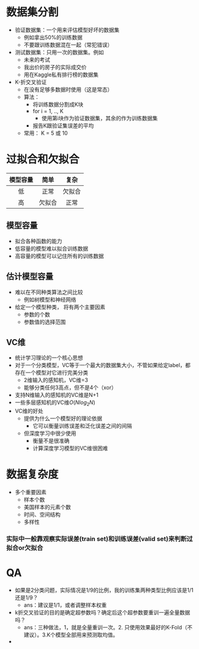 # 数据集分割
* 验证数据集：一个用来评估模型好坏的数据集
    * 例如拿出50%的训练数据
    * 不要跟训练数据混在一起（常犯错误）
* 测试数据集：只用一次的数据集。例如
    * 未来的考试
    * 我出价的房子的实际成交价
    * 用在Kaggle私有排行榜的数据集
* K-折交叉验证
    * 在没有足够多数据时使用（这是常态）
    * 算法：
        * 将训练数据分割成K块
        * for i = 1, .., K
            * 使用第i块作为验证数据集，其余的作为训练数据集
        * 报告K跟验证集误差的平均
    * 常用： K = 5 或 10
# 过拟合和欠拟合

| 模型容量 | 简单    | 复杂  |
|:--------:|:-------:|:-----:|
|低        | 正常    |欠拟合 |
|高        | 欠拟合  |正常   |

## 模型容量
* 拟合各种函数的能力
* 低容量的模型难以拟合训练数据
* 高容量的模型可以记住所有的训练数据

## 估计模型容量
* 难以在不同种类算法之间比较
    * 例如树模型和神经网络
* 给定一个模型种类， 将有两个主要因素
    * 参数的个数
    * 参数值的选择范围

## VC维
* 统计学习理论的一个核心思想
* 对于一个分类模型，VC等于一个最大的数据集大小，不管如果给定label，都存在一个模型对它进行完美分类
    * 2维输入的感知机，VC维=3
    * 能够分类任何3高点，但不是4个（xor）
* 支持N维输入的感知机的VC维是N+1
* 一些多层感知机的VC维$O(Nlog_2N)$
* VC维的好处
    * 提供为什么一个模型好的理论依据
        * 它可以衡量训练误差和泛化误差之间的间隔
    * 但深度学习中很少使用
        * 衡量不是很准确
        * 计算深度学习模型的VC维很困难

# 数据复杂度
* 多个重要因素
    * 样本个数
    * 美国样本的元素个数
    * 时间、空间结构
    * 多样性

### 实际中一般靠观察实际误差(train set)和训练误差(valid set)来判断过拟合or欠拟合

# QA
* 如果是2分类问题，实际情况是1/9的比例，我的训练集两种类型比例应该是1/1还是1/9？
    * ans：建议是1/1，或者调整样本权重
* k折交叉验证的目的是确定超参数吗？确定后这个超参数要重训一遍全量数据吗？
    * ans：三种做法，1，就是全量重训一次。2. 只使用效果最好的K-Fold（不建议）。3.K个模型全部用来预测取均值。
* 
